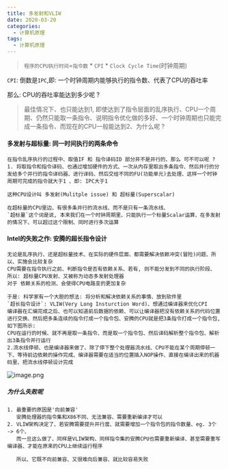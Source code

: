 ```yaml
---
title: 多发射和VLIW
date: 2020-03-20
categories:
  - 计算机原理
tags:
  - 计算机原理
---
```

> `程序的CPU执行时间`=`指令数` * `CPI` * `Clock Cycle Time`(时钟周期)

`CPI`: 倒数是`IPC`,即: 一个时钟周期内能够执行的指令数、代表了CPU的吞吐率

那么: CPU的吞吐率能达到多少呢 ? 

> 最佳情况下、也只能达到1, 即使达到了指令层面的乱序执行、CPU一个周期、仍然只能取一条指令、说明指令优化做的多好、一个时钟周期也只能完成一条指令、而现在的CPU一般能达到2、为什么呢 ?



#### 多发射与超标量: 同一时间执行的两条命令

```
在指令乱序执行的过程中、取值IF 和 指令译码ID 部分并不是并行的、那么 可不可以呢 ?
1. 将取指令和指令译码、也通过增加硬件的方式、一次从内存里取出多条指令、然后并行的分发给多个并行的指令译码器、进行译码、然后交给不同的FU(功能单元)去处理、这样一个时钟周期可完成的指令就大于1 、即: IPC大于1

这种CPU设计叫 多发射(Mulitple issue) 和 超标量(Superscalar)

在超标量的CPU里边、有很多条并行的流水线、而不是只有一条流水线、
`超标量`这个词是说, 本来我们在一个时钟周期里、只能执行一个标量Scalar运算、在多发射的情况下、可以超过这个限制、同时进行多次运算

```



#### Intel的失败之作: 安腾的超长指令设计

```
无论是乱序执行、还是超标量技术、在实际的硬件层面、都需要解决依赖冲突(冒险)问题、所以、实施会比较复杂
CPU需要在指令执行之前、判断指令是否有依赖关系、若有, 则不能分发到不同的执行阶段、
所以: 超标量CPU发射、又被称为动态多发射处理器
对于 依赖关系的检测、会使得CPU电路变的更加复杂

于是: 科学家有一个大胆的想法: 将分析和解决依赖关系的事情、放到软件里
`超长指令设计`: VLIW(Very Long Insturction Word)、想通过编译器来优化CPI
编译器在汇编完成之后、也可以知道前后数据的依赖、可以让编译器把没有依赖关系的代码位置进行交换、然后把多条连续的指令打成一个指令包、安腾的CPU就是把3条指令打成一个指令包, 如下图所示:
CPU在运行的时候、就不再是取一条指令、而是取一个指令包、然后译码解析整个指令包、解析出3条指令并行运行
2.流水线停顿、也是编译器来做了、除了停下整个处理器流水线、CPU不能在某个周期停顿一下、等待前边依赖的操作完成、编译器需要在适当的位置插入NOP操作、直接在编译出来的机器码里、把流水线停顿设计完成

```
![image.png](https://upload-images.jianshu.io/upload_images/14027542-f665e77afa662d94.png?imageMogr2/auto-orient/strip%7CimageView2/2/w/1240)

##### 为什么失败呢
```
1. 最重要的原因是'向前兼容'
   安腾处理器的指令集和X86不同、无法兼容、需要重新编译才可以
2. VLIW架构决定了、若安腾需要提升并行度、就需要增加一个指令包的指令数量、eg. 3个 -> 6个、
   而一旦这么做了、同样是VLIW架构、同样指令集的安腾CPU也需要重新编译、甚至需要重写编译器、才能在原来的CPU上继续运行程序
   
   所以、它既不向前兼容、又很难向后兼容、就比较容易失败
```
 
